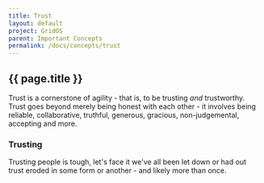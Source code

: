 ```yaml
---
title: Trust
layout: default
project: GridOS
parent: Important Concepts
permalink: /docs/concepts/trust
---
```


## {{ page.title }}

Trust is a cornerstone of agility - that is, to be trusting _and_ trustworthy. Trust goes beyond merely being honest with each other - it involves being reliable, collaborative, truthful, generous, gracious, non-judgemental, accepting and more.

### Trusting

Trusting people is tough, let's face it we've all been let down or had out trust eroded in some form or another - and likely more than once.
